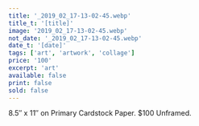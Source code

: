 ```yaml
---
title: '_2019_02_17-13-02-45.webp'
title_t: '[title]'
image: '2019_02_17-13-02-45.webp'
not_date: '_2019_02_17-13-02-45.webp'
date_t: '[date]'
tags: ['art', 'artwork', 'collage']
price: '100'
excerpt: 'art'
available: false
print: false
sold: false
---
```



8.5″ x 11″ on Primary Cardstock Paper.
$100 Unframed.
